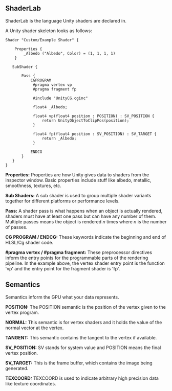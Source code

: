 ## ShaderLab

ShaderLab is the language Unity shaders are declared in.

A Unity shader skeleton looks as follows:

```
Shader "Custom/Example Shader" {
   
    Properties {
        _Albedo ("Albedo", Color) = (1, 1, 1, 1)
    }

   SubShader {

       Pass {
           CGPROGRAM
            #pragma vertex vp
            #pragma fragment fp

            #include "UnityCG.cginc"

            float4 _Albedo;

            float4 vp(float4 position : POSITION) : SV_POSITION {
                return UnityObjectToClipPos(position);
            }

            float4 fp(float4 position : SV_POSITION) : SV_TARGET {
                return _Albedo;
            }

           ENDCG
       }
   }
}
```

**Properties:** Properties are how Unity gives data to shaders from the inspector window. Basic properties include stuff like albedo, metallic, smoothness, textures, etc.

**Sub Shaders:** A sub shader is used to group multiple shader variants together for different platforms or performance levels.

**Pass:** A shader pass is what happens when an object is actually rendered, shaders must have at least one pass but can have any number of them. Multiple passes means the object is
rendered *n* times where *n* is the number of passes.

**CG PROGRAM / ENDCG:** These keywords indicate the beginning and end of HLSL/Cg shader code.

**#pragma vertex / #pragma fragment:** These preprocessor directives inform the entry points for the programmable parts of the rendering pipeline. In the example above, the vertex shader entry point is the function 'vp' and the entry point for the fragment shader is 'fp'.

## Semantics

Semantics inform the GPU what your data represents.

**POSITION:** The POSITION semantic is the position of the vertex given to the vertex program.

**NORMAL:** This semantic is for vertex shaders and it holds the value of the normal vector at the vertex.

**TANGENT:** This semantic contains the tangent to the vertex if available.

**SV_POSITION:** SV stands for system value and POSITION means the final vertex position.

**SV_TARGET:** This is the frame buffer, which contains the image being generated.

**TEXCOORD:** TEXCOORD is used to indicate arbitrary high precision data like texture coordinates.

